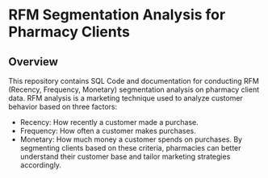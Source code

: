 # RFM Segmentation Analysis for Pharmacy Clients
## Overview
This repository contains SQL Code and documentation for conducting RFM (Recency, Frequency, Monetary) segmentation analysis on pharmacy client data. RFM analysis is a marketing technique used to analyze customer behavior based on three factors:

- Recency: How recently a customer made a purchase.
- Frequency: How often a customer makes purchases.
- Monetary: How much money a customer spends on purchases.
By segmenting clients based on these criteria, pharmacies can better understand their customer base and tailor marketing strategies accordingly.
